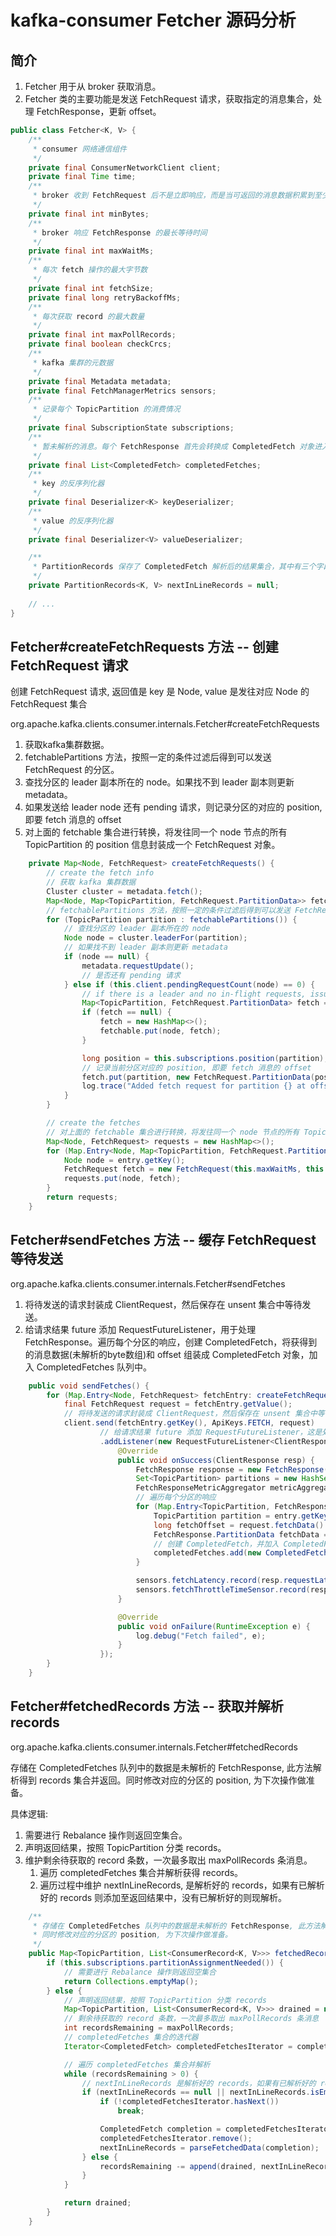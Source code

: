 # kafka-consumer Fetcher 源码分析



## 简介

1. Fetcher 用于从 broker 获取消息。
2. Fetcher 类的主要功能是发送 FetchRequest 请求，获取指定的消息集合，处理 FetchResponse，更新 offset。

```java
public class Fetcher<K, V> {	
	/**
     * consumer 网络通信组件
     */
    private final ConsumerNetworkClient client;
    private final Time time;
    /**
     * broker 收到 FetchRequest 后不是立即响应，而是当可返回的消息数据积累到至少 minBytes 个字节时才响应。这样可以批量返回更多的消息，提高网络 IO 的效率。
     */
    private final int minBytes;
    /**
     * broker 响应 FetchResponse 的最长等待时间
     */
    private final int maxWaitMs;
    /**
     * 每次 fetch 操作的最大字节数
     */
    private final int fetchSize;
    private final long retryBackoffMs;
    /**
     * 每次获取 record 的最大数量
     */
    private final int maxPollRecords;
    private final boolean checkCrcs;
    /**
     * kafka 集群的元数据
     */
    private final Metadata metadata;
    private final FetchManagerMetrics sensors;
    /**
     * 记录每个 TopicPartition 的消费情况
     */
    private final SubscriptionState subscriptions;
    /**
     * 暂未解析的消息。每个 FetchResponse 首先会转换成 CompletedFetch 对象进入此队列缓存
     */
    private final List<CompletedFetch> completedFetches;
    /**
     * key 的反序列化器
     */
    private final Deserializer<K> keyDeserializer;
    /**
     * value 的反序列化器
     */
    private final Deserializer<V> valueDeserializer;

    /**
     * PartitionRecords 保存了 CompletedFetch 解析后的结果集合，其中有三个字段: records 是消息集合，fetchOffset 记录了 records 中第一个消息的 offset, partition 记录了消息对应的 TopicPartition
     */
    private PartitionRecords<K, V> nextInLineRecords = null;
    
    // ...
}
```



## Fetcher#createFetchRequests 方法 -- 创建 FetchRequest 请求

创建 FetchRequest 请求, 返回值是 key 是 Node, value 是发往对应 Node 的 FetchRequest 集合

org.apache.kafka.clients.consumer.internals.Fetcher#createFetchRequests

1. 获取kafka集群数据。
2. fetchablePartitions 方法，按照一定的条件过滤后得到可以发送 FetchRequest 的分区。
3. 查找分区的 leader 副本所在的 node。如果找不到 leader 副本则更新 metadata。
4. 如果发送给 leader node 还有 pending 请求，则记录分区的对应的 position, 即要 fetch 消息的 offset
5. 对上面的 fetchable 集合进行转换，将发往同一个 node 节点的所有 TopicPartition 的 position 信息封装成一个 FetchRequest 对象。

```java
	private Map<Node, FetchRequest> createFetchRequests() {
        // create the fetch info
        // 获取 kafka 集群数据
        Cluster cluster = metadata.fetch();
        Map<Node, Map<TopicPartition, FetchRequest.PartitionData>> fetchable = new HashMap<>();
        // fetchablePartitions 方法，按照一定的条件过滤后得到可以发送 FetchRequest 的分区
        for (TopicPartition partition : fetchablePartitions()) {
            // 查找分区的 leader 副本所在的 node
            Node node = cluster.leaderFor(partition);
            // 如果找不到 leader 副本则更新 metadata
            if (node == null) {
                metadata.requestUpdate();
                // 是否还有 pending 请求
            } else if (this.client.pendingRequestCount(node) == 0) {
                // if there is a leader and no in-flight requests, issue a new fetch
                Map<TopicPartition, FetchRequest.PartitionData> fetch = fetchable.get(node);
                if (fetch == null) {
                    fetch = new HashMap<>();
                    fetchable.put(node, fetch);
                }

                long position = this.subscriptions.position(partition);
                // 记录当前分区对应的 position, 即要 fetch 消息的 offset
                fetch.put(partition, new FetchRequest.PartitionData(position, this.fetchSize));
                log.trace("Added fetch request for partition {} at offset {}", partition, position);
            }
        }

        // create the fetches
        // 对上面的 fetchable 集合进行转换，将发往同一个 node 节点的所有 TopicPartition 的 position 信息封装成一个 FetchRequest 对象
        Map<Node, FetchRequest> requests = new HashMap<>();
        for (Map.Entry<Node, Map<TopicPartition, FetchRequest.PartitionData>> entry : fetchable.entrySet()) {
            Node node = entry.getKey();
            FetchRequest fetch = new FetchRequest(this.maxWaitMs, this.minBytes, entry.getValue());
            requests.put(node, fetch);
        }
        return requests;
    }
```



## Fetcher#sendFetches 方法 -- 缓存 FetchRequest 等待发送

org.apache.kafka.clients.consumer.internals.Fetcher#sendFetches

1. 将待发送的请求封装成 ClientRequest，然后保存在 unsent 集合中等待发送。
2. 给请求结果 future 添加 RequestFutureListener，用于处理 FetchResponse。遍历每个分区的响应，创建 CompletedFetch，将获得到的消息数据(未解析的byte数组)和 offset 组装成 CompletedFetch 对象，加入 CompletedFetches 队列中。

```java
	public void sendFetches() {
        for (Map.Entry<Node, FetchRequest> fetchEntry: createFetchRequests().entrySet()) {
            final FetchRequest request = fetchEntry.getValue();
            // 将待发送的请求封装成 ClientRequest，然后保存在 unsent 集合中等待发送
            client.send(fetchEntry.getKey(), ApiKeys.FETCH, request)
                    // 给请求结果 future 添加 RequestFutureListener，这是处理 FetchResponse 的入口
                    .addListener(new RequestFutureListener<ClientResponse>() {
                        @Override
                        public void onSuccess(ClientResponse resp) {
                            FetchResponse response = new FetchResponse(resp.responseBody());
                            Set<TopicPartition> partitions = new HashSet<>(response.responseData().keySet());
                            FetchResponseMetricAggregator metricAggregator = new FetchResponseMetricAggregator(sensors, partitions);
                            // 遍历每个分区的响应
                            for (Map.Entry<TopicPartition, FetchResponse.PartitionData> entry : response.responseData().entrySet()) {
                                TopicPartition partition = entry.getKey();
                                long fetchOffset = request.fetchData().get(partition).offset;
                                FetchResponse.PartitionData fetchData = entry.getValue();
                                // 创建 CompletedFetch，并加入 CompletedFetches 队列中
                                completedFetches.add(new CompletedFetch(partition, fetchOffset, fetchData, metricAggregator));
                            }

                            sensors.fetchLatency.record(resp.requestLatencyMs());
                            sensors.fetchThrottleTimeSensor.record(response.getThrottleTime());
                        }

                        @Override
                        public void onFailure(RuntimeException e) {
                            log.debug("Fetch failed", e);
                        }
                    });
        }
    }
```



## Fetcher#fetchedRecords 方法 -- 获取并解析 records

org.apache.kafka.clients.consumer.internals.Fetcher#fetchedRecords

存储在 CompletedFetches 队列中的数据是未解析的 FetchResponse, 此方法解析得到 records 集合并返回。同时修改对应的分区的 position, 为下次操作做准备。

具体逻辑:

1. 需要进行 Rebalance 操作则返回空集合。
2. 声明返回结果，按照 TopicPartition 分类 records。
3. 维护剩余待获取的 record 条数，一次最多取出 maxPollRecords 条消息。
   1. 遍历 completedFetches 集合并解析获得 records。
   2. 遍历过程中维护 nextInLineRecords, 是解析好的 records，如果有已解析好的 records 则添加至返回结果中，没有已解析好的则现解析。

```java
	/**
     * 存储在 CompletedFetches 队列中的数据是未解析的 FetchResponse, 此方法解析得到 records 集合并返回。
     * 同时修改对应的分区的 position, 为下次操作做准备。
     */
    public Map<TopicPartition, List<ConsumerRecord<K, V>>> fetchedRecords() {
        if (this.subscriptions.partitionAssignmentNeeded()) {
            // 需要进行 Rebalance 操作则返回空集合
            return Collections.emptyMap();
        } else {
            // 声明返回结果，按照 TopicPartition 分类 records
            Map<TopicPartition, List<ConsumerRecord<K, V>>> drained = new HashMap<>();
            // 剩余待获取的 record 条数，一次最多取出 maxPollRecords 条消息
            int recordsRemaining = maxPollRecords;
            // completedFetches 集合的迭代器
            Iterator<CompletedFetch> completedFetchesIterator = completedFetches.iterator();

            // 遍历 completedFetches 集合并解析
            while (recordsRemaining > 0) {
                // nextInLineRecords 是解析好的 records，如果有已解析好的 records 则添加至返回结果中，没有已解析好的则现解析
                if (nextInLineRecords == null || nextInLineRecords.isEmpty()) {
                    if (!completedFetchesIterator.hasNext())
                        break;

                    CompletedFetch completion = completedFetchesIterator.next();
                    completedFetchesIterator.remove();
                    nextInLineRecords = parseFetchedData(completion);
                } else {
                    recordsRemaining -= append(drained, nextInLineRecords, recordsRemaining);
                }
            }

            return drained;
        }
    }
```

